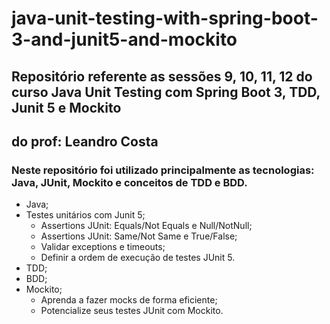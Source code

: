 # java-unit-testing-with-spring-boot-3-and-junit5-and-mockito

## Repositório referente as sessões 9, 10, 11, 12 do curso Java Unit Testing com Spring Boot 3, TDD, Junit 5 e Mockito
## do prof: Leandro Costa


### Neste repositório foi utilizado principalmente as tecnologias: Java, JUnit, Mockito e conceitos de TDD e BDD.

- Java;
- Testes unitários com Junit 5;
  - Assertions JUnit: Equals/Not Equals e Null/NotNull;
  - Assertions JUnit: Same/Not Same e True/False;
  - Validar exceptions e timeouts;
  - Definir a ordem de execução de testes JUnit 5.
- TDD;
- BDD;
- Mockito;
  - Aprenda a fazer mocks de forma eficiente;
  - Potencialize seus testes JUnit com Mockito.

